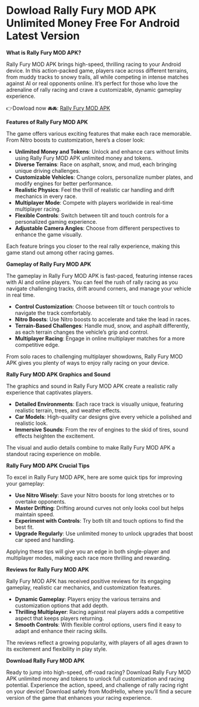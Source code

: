 # Dowload Rally Fury MOD APK Unlimited Money Free For Android Latest Version 

**What is Rally Fury MOD APK?**

Rally Fury MOD APK brings high-speed, thrilling racing to your Android device. In this action-packed game, players race across different terrains, from muddy tracks to snowy trails, all while competing in intense matches against AI or real opponents online. It’s perfect for those who love the adrenaline of rally racing and crave a customizable, dynamic gameplay experience.


👉Dowload now 🚘🚘: [Rally Fury MOD APK](https://modhello.com/rally-fury/)

**Features of Rally Fury MOD APK**

The game offers various exciting features that make each race memorable. From Nitro boosts to customization, here’s a closer look:

- **Unlimited Money and Tokens**: Unlock and enhance cars without limits using Rally Fury MOD APK unlimited money and tokens.
- **Diverse Terrains**: Race on asphalt, snow, and mud, each bringing unique driving challenges.
- **Customizable Vehicles**: Change colors, personalize number plates, and modify engines for better performance.
- **Realistic Physics**: Feel the thrill of realistic car handling and drift mechanics in every race.
- **Multiplayer Mode**: Compete with players worldwide in real-time multiplayer racing.
- **Flexible Controls**: Switch between tilt and touch controls for a personalized gaming experience.
- **Adjustable Camera Angles**: Choose from different perspectives to enhance the game visually.

Each feature brings you closer to the real rally experience, making this game stand out among other racing games.

**Gameplay of Rally Fury MOD APK**

The gameplay in Rally Fury MOD APK is fast-paced, featuring intense races with AI and online players. You can feel the rush of rally racing as you navigate challenging tracks, drift around corners, and manage your vehicle in real time.

- **Control Customization**: Choose between tilt or touch controls to navigate the track comfortably.
- **Nitro Boosts**: Use Nitro boosts to accelerate and take the lead in races.
- **Terrain-Based Challenges**: Handle mud, snow, and asphalt differently, as each terrain changes the vehicle’s grip and control.
- **Multiplayer Racing**: Engage in online multiplayer matches for a more competitive edge.

From solo races to challenging multiplayer showdowns, Rally Fury MOD APK gives you plenty of ways to enjoy rally racing on your device.

**Rally Fury MOD APK Graphics and Sound**

The graphics and sound in Rally Fury MOD APK create a realistic rally experience that captivates players.

- **Detailed Environments**: Each race track is visually unique, featuring realistic terrain, trees, and weather effects.
- **Car Models**: High-quality car designs give every vehicle a polished and realistic look.
- **Immersive Sounds**: From the rev of engines to the skid of tires, sound effects heighten the excitement.

The visual and audio details combine to make Rally Fury MOD APK a standout racing experience on mobile.

**Rally Fury MOD APK Crucial Tips**

To excel in Rally Fury MOD APK, here are some quick tips for improving your gameplay:

- **Use Nitro Wisely**: Save your Nitro boosts for long stretches or to overtake opponents.
- **Master Drifting**: Drifting around curves not only looks cool but helps maintain speed.
- **Experiment with Controls**: Try both tilt and touch options to find the best fit.
- **Upgrade Regularly**: Use unlimited money to unlock upgrades that boost car speed and handling.

Applying these tips will give you an edge in both single-player and multiplayer modes, making each race more thrilling and rewarding.

**Reviews for Rally Fury MOD APK**

Rally Fury MOD APK has received positive reviews for its engaging gameplay, realistic car mechanics, and customization features.

- **Dynamic Gameplay**: Players enjoy the various terrains and customization options that add depth.
- **Thrilling Multiplayer**: Racing against real players adds a competitive aspect that keeps players returning.
- **Smooth Controls**: With flexible control options, users find it easy to adapt and enhance their racing skills.

The reviews reflect a growing popularity, with players of all ages drawn to its excitement and flexibility in play style.

**Download Rally Fury MOD APK**

Ready to jump into high-speed, off-road racing? Download Rally Fury MOD APK unlimited money and tokens to unlock full customization and racing potential. Experience the action, speed, and challenge of rally racing right on your device! Download safely from ModHello, where you’ll find a secure version of the game that enhances your racing experience.
